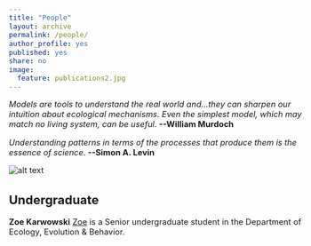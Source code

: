 ```yaml
---
title: "People"
layout: archive
permalink: /people/
author_profile: yes
published: yes
share: no
image:
  feature: publications2.jpg
---
```


<style type="text/css">
  body{
  font-size: 11pt;
}
</style>

*Models are tools to understand the real world and...they can sharpen our intuition about ecological mechanisms. Even the simplest model, which may match no living system, can be useful*. **--William Murdoch**

*Understanding patterns in terms of the processes that produce them is the essence of science*. **--Simon A. Levin**

![alt text](https://github.com/jesusNPL/jesusnpl.github.io/blob/master/publications2.jpg?raw=true)

## Undergraduate

**Zoe Karwowski**
[Zoe](karwo017@umn.edu) is a Senior undergraduate student in the Department of Ecology, Evolution & Behavior.

